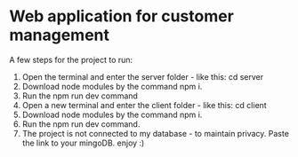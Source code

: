 # Web application for customer management
A few steps for the project to run:
1. Open the terminal and enter the server folder - like this: cd server
2. Download node modules by the command npm i.
3. Run the npm run dev command
3. Open a new terminal and enter the client folder - like this: cd client
4. Download node modules by the command npm i.
5. Run the npm run dev command.
6. The project is not connected to my database - to maintain privacy. Paste the link to your mingoDB.
enjoy :)